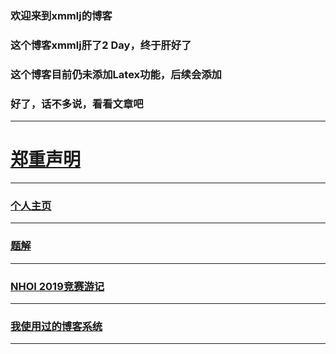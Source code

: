 ### 欢迎来到xmmlj的博客

### 这个博客xmmlj肝了2 Day，终于肝好了

### 这个博客目前仍未添加Latex功能，后续会添加

### 好了，话不多说，看看文章吧


---

# [郑重声明](https://xmmlj.github.io/nozhuanzai)

---

### [个人主页](https://xmmlj.github.io/个人主页)

---

### [题解](https://github.com/xmmlj/xmmlj.github.io/tree/master/题解)

---

### [NHOI 2019竞赛游记](https://xmmlj.github.io/NHOI%202019游记)

---

### [我使用过的博客系统](https://xmmlj.github.io/我使用过的博客系统)

---
